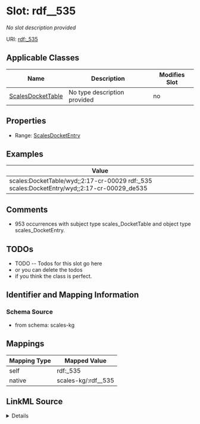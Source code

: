 

# Slot: rdf__535


_No slot description provided_





URI: [rdf:_535](http://www.w3.org/1999/02/22-rdf-syntax-ns#_535)



<!-- no inheritance hierarchy -->





## Applicable Classes

| Name | Description | Modifies Slot |
| --- | --- | --- |
| [ScalesDocketTable](../classes/ScalesDocketTable.md) | No type description provided |  no  |







## Properties

* Range: [ScalesDocketEntry](../classes/ScalesDocketEntry.md)






## Examples

| Value |
| --- |
| scales:DocketTable/wyd;;2:17-cr-00029 rdf:_535 scales:DocketEntry/wyd;;2:17-cr-00029_de535 |

## Comments

* 953 occurrences with subject type scales_DocketTable and object type scales_DocketEntry.

## TODOs

* TODO -- Todos for this slot go here
* or you can delete the todos
* if you think the class is perfect.

## Identifier and Mapping Information







### Schema Source


* from schema: scales-kg




## Mappings

| Mapping Type | Mapped Value |
| ---  | ---  |
| self | rdf:_535 |
| native | scales-kg/:rdf__535 |




## LinkML Source

<details>
```yaml
name: rdf__535
description: No slot description provided
todos:
- TODO -- Todos for this slot go here
- or you can delete the todos
- if you think the class is perfect.
comments:
- 953 occurrences with subject type scales_DocketTable and object type scales_DocketEntry.
examples:
- value: scales:DocketTable/wyd;;2:17-cr-00029 rdf:_535 scales:DocketEntry/wyd;;2:17-cr-00029_de535
from_schema: scales-kg
rank: 1000
slot_uri: rdf:_535
alias: rdf__535
domain_of:
- scales_DocketTable
range: scales_DocketEntry

```
</details>